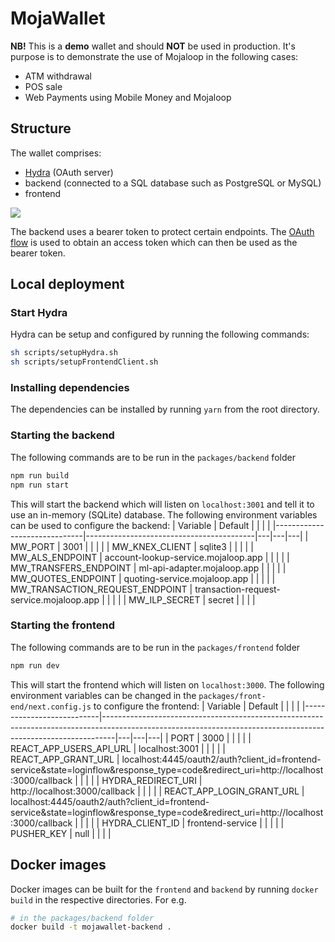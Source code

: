 # MojaWallet

**NB!** This is a **demo** wallet and should **NOT** be used in production. It's purpose is to demonstrate the use of Mojaloop in the following cases:
- ATM withdrawal
- POS sale
- Web Payments using Mobile Money and Mojaloop

## Structure
The wallet comprises:
- [Hydra](https://www.ory.sh/hydra/docs/) (OAuth server)
- backend (connected to a SQL database such as PostgreSQL or MySQL)
- frontend

<img src="./images/structure.png" background="white"/>

The backend uses a bearer token to protect certain endpoints. The [OAuth flow](https://tools.ietf.org/html/rfc6749) is used to obtain an access token which can then be used as the bearer token.

## Local deployment

### Start Hydra
Hydra can be setup and configured by running the following commands:

```sh
sh scripts/setupHydra.sh
sh scripts/setupFrontendClient.sh
```

### Installing dependencies
The dependencies can be installed by running `yarn` from the root directory.

### Starting the backend
The following commands are to be run in the `packages/backend` folder

```sh
npm run build
npm run start
```
This will start the backend which will listen on `localhost:3001` and tell it to use an in-memory (SQLite) database. The following environment variables can be used to configure the backend:
| Variable                     | Default                                  |   |   |   |
|------------------------------|------------------------------------------|---|---|---|
| MW_PORT                         | 3001                                     |   |   |   |
| MW_KNEX_CLIENT                  | sqlite3                                  |   |   |   |
| MW_ALS_ENDPOINT                 | account-lookup-service.mojaloop.app      |   |   |   |
| MW_TRANSFERS_ENDPOINT           | ml-api-adapter.mojaloop.app              |   |   |   |
| MW_QUOTES_ENDPOINT              | quoting-service.mojaloop.app             |   |   |   |
| MW_TRANSACTION_REQUEST_ENDPOINT | transaction-request-service.mojaloop.app |   |   |   |
| MW_ILP_SECRET                   | secret                                   |   |   |   |

### Starting the frontend
The following commands are to be run in the `packages/frontend` folder

```sh
npm run dev
```
This will start the frontend which will listen on `localhost:3000`. The following environment variables can be changed in the `packages/front-end/next.config.js` to configure the frontend:
| Variable                  | Default                                                                                                                                                       |   |   |   |
|---------------------------|---------------------------------------------------------------------------------------------------------------------------------------------------------------|---|---|---|
| PORT                      | 3000                                                                                                                                                          |   |   |   |
| REACT_APP_USERS_API_URL   | localhost:3001                                                                                                                                                |   |   |   |
| REACT_APP_GRANT_URL       | localhost:4445/oauth2/auth?client_id=frontend-service&state=loginflow&response_type=code&redirect_uri=http://localhost:3000/callback                          |   |   |   |
| HYDRA_REDIRECT_URI        | http://localhost:3000/callback                                                                                                                                |   |   |   |
| REACT_APP_LOGIN_GRANT_URL | localhost:4445/oauth2/auth?client_id=frontend-service&state=loginflow&response_type=code&redirect_uri=http://localhost:3000/callback                          |   |   |   |
| HYDRA_CLIENT_ID           | frontend-service                                                                                                                                              |   |   |   |
| PUSHER_KEY                | null                                                                                                                                                          |   |   |   |

## Docker images
Docker images can be built for the `frontend` and `backend` by running `docker build` in the respective directories. For e.g.

```sh
# in the packages/backend folder
docker build -t mojawallet-backend .
```